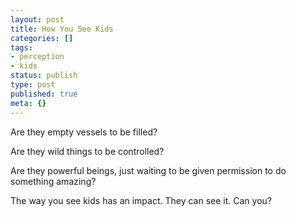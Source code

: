 ```yaml
---
layout: post
title: How You See Kids
categories: []
tags:
- perception
- kids
status: publish
type: post
published: true
meta: {}
---
```


Are they empty vessels to be filled?

Are they wild things to be controlled?

Are they powerful beings, just waiting to be given permission to do something amazing?

The way you see kids has an impact. They can see it. Can you?
